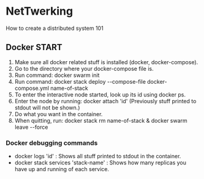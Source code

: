 # NetTwerking
How to create a distributed system 101

## Docker START
1. Make sure all docker related stuff is installed (docker, docker-compose).
2. Go to the directory where your docker-compose file is.
3. Run command: docker swarm init
4. Run command: docker stack deploy --compose-file docker-compose.yml name-of-stack
5. To enter the interactive node started, look up its id using docker ps.
6. Enter the node by running: docker attach 'id' (Previously stuff printed to stdout will not be shown.)
7. Do what you want in the container.
8. When quitting, run: docker stack rm name-of-stack & docker swarm leave --force

### Docker debugging commands
* docker logs 'id' : Shows all stuff printed to stdout in the container.
* docker stack services 'stack-name' : Shows how many replicas you have up and running of each service.
